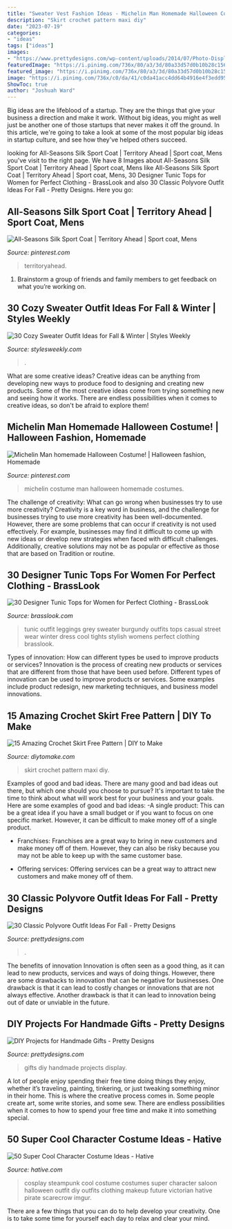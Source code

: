 ```yaml
---
title: "Sweater Vest Fashion Ideas - Michelin Man Homemade Halloween Costume!"
description: "Skirt crochet pattern maxi diy"
date: "2023-07-19"
categories:
- "ideas"
tags: ["ideas"]
images:
- "https://www.prettydesigns.com/wp-content/uploads/2014/07/Photo-Display.jpg"
featuredImage: "https://i.pinimg.com/736x/80/a3/3d/80a33d57d0b10b28c156a1a02d4418f5--homemade-halloween-costumes-my-style.jpg"
featured_image: "https://i.pinimg.com/736x/80/a3/3d/80a33d57d0b10b28c156a1a02d4418f5--homemade-halloween-costumes-my-style.jpg"
image: "https://i.pinimg.com/736x/c0/da/41/c0da41acc4dd64b4916e4f3edd956227--sport-coats-cardigan.jpg"
ShowToc: true
author: "Joshuah Ward"
---
```



Big ideas are the lifeblood of a startup. They are the things that give your business a direction and make it work. Without big ideas, you might as well just be another one of those startups that never makes it off the ground. In this article, we're going to take a look at some of the most popular big ideas in startup culture, and see how they've helped others succeed.

	

		
looking for All-Seasons Silk Sport Coat | Territory Ahead | Sport coat, Mens you've visit to the right page. We have 8 Images about All-Seasons Silk Sport Coat | Territory Ahead | Sport coat, Mens like All-Seasons Silk Sport Coat | Territory Ahead | Sport coat, Mens, 30 Designer Tunic Tops for Women for Perfect Clothing - BrassLook and also 30 Classic Polyvore Outfit Ideas For Fall - Pretty Designs. Here you go:
		
    
## All-Seasons Silk Sport Coat | Territory Ahead | Sport Coat, Mens

<img loading=lazy src="https://i.pinimg.com/736x/c0/da/41/c0da41acc4dd64b4916e4f3edd956227--sport-coats-cardigan.jpg" onerror="this.onerror=null;this.src='https://tse4.mm.bing.net/th?id=OIP.73Toaf-WngD-_9UAeHaSegHaLH&amp;pid=15.1';" alt="All-Seasons Silk Sport Coat | Territory Ahead | Sport coat, Mens">

_Source: pinterest.com_

>territoryahead. 

	

1. Brainstorm a group of friends and family members to get feedback on what you’re working on.

    
## 30 Cozy Sweater Outfit Ideas For Fall &amp; Winter | Styles Weekly

<img loading=lazy src="http://stylesweekly.com/wp-content/uploads/2014/10/for-work.jpg" onerror="this.onerror=null;this.src='https://tse4.mm.bing.net/th?id=OIP.ZbKUH_GApdlVNOdfkmbA1AHaMh&amp;pid=15.1';" alt="30 Cozy Sweater Outfit Ideas for Fall &amp; Winter | Styles Weekly">

_Source: stylesweekly.com_

>. 

	

What are some creative ideas?
Creative ideas can be anything from developing new ways to produce food to designing and creating new products. Some of the most creative ideas come from trying something new and seeing how it works. There are endless possibilities when it comes to creative ideas, so don't be afraid to explore them!

    
## Michelin Man Homemade Halloween Costume! | Halloween Fashion, Homemade

<img loading=lazy src="https://i.pinimg.com/736x/80/a3/3d/80a33d57d0b10b28c156a1a02d4418f5--homemade-halloween-costumes-my-style.jpg" onerror="this.onerror=null;this.src='https://tse1.mm.bing.net/th?id=OIP.KwD56Xm2IcWvJm-1vfd0KwHaJ3&amp;pid=15.1';" alt="Michelin Man homemade Halloween Costume! | Halloween fashion, Homemade">

_Source: pinterest.com_

>michelin costume man halloween homemade costumes. 

	

The challenge of creativity: What can go wrong when businesses try to use more creativity?
Creativity is a key word in business, and the challenge for businesses trying to use more creativity has been well-documented. However, there are some problems that can occur if creativity is not used effectively. For example, businesses may find it difficult to come up with new ideas or develop new strategies when faced with difficult challenges. Additionally, creative solutions may not be as popular or effective as those that are based on Tradition or routine.

    
## 30 Designer Tunic Tops For Women For Perfect Clothing - BrassLook

<img loading=lazy src="http://www.brasslook.com/wp-content/uploads/2017/09/Leggings-tunic-and-sweater..jpg" onerror="this.onerror=null;this.src='https://tse4.mm.bing.net/th?id=OIP.gW5GKT6LNLgfpUNphMi3MAB2Es&amp;pid=15.1';" alt="30 Designer Tunic Tops for Women for Perfect Clothing - BrassLook">

_Source: brasslook.com_

>tunic outfit leggings grey sweater burgundy outfits tops casual street wear winter dress cool tights stylish womens perfect clothing brasslook. 

	

Types of innovation: How can different types be used to improve products or services?
Innovation is the process of creating new products or services that are different from those that have been used before. Different types of innovation can be used to improve products or services. Some examples include product redesign, new marketing techniques, and business model innovations.

    
## 15 Amazing Crochet Skirt Free Pattern | DIY To Make

<img loading=lazy src="http://www.diytomake.com/wp-content/uploads/2017/04/Simple-Crochet-Skirt.jpg" onerror="this.onerror=null;this.src='https://tse1.mm.bing.net/th?id=OIP.SwF_oRFLHUHdnPh2wrvENwHaKA&amp;pid=15.1';" alt="15 Amazing Crochet Skirt Free Pattern | DIY to Make">

_Source: diytomake.com_

>skirt crochet pattern maxi diy. 

	

Examples of good and bad ideas.
There are many good and bad ideas out there, but which one should you choose to pursue? It's important to take the time to think about what will work best for your business and your goals. Here are some examples of good and bad ideas: 
-A single product: This can be a great idea if you have a small budget or if you want to focus on one specific market. However, it can be difficult to make money off of a single product.

- Franchises: Franchises are a great way to bring in new customers and make money off of them. However, they can also be risky because you may not be able to keep up with the same customer base.

- Offering services: Offering services can be a great way to attract new customers and make money off of them.

    
## 30 Classic Polyvore Outfit Ideas For Fall - Pretty Designs

<img loading=lazy src="http://www.prettydesigns.com/wp-content/uploads/2018/11/30-classic-polyvore-outfit-ideas-for-fall-1.jpg" onerror="this.onerror=null;this.src='https://tse1.mm.bing.net/th?id=OIP.fyHUTJhgbsf0Kzdydu0hjwHaOk&amp;pid=15.1';" alt="30 Classic Polyvore Outfit Ideas For Fall - Pretty Designs">

_Source: prettydesigns.com_

>. 

	

The benefits of innovation
Innovation is often seen as a good thing, as it can lead to new products, services and ways of doing things. However, there are some drawbacks to innovation that can be negative for businesses. One drawback is that it can lead to costly changes or innovations that are not always effective. Another drawback is that it can lead to innovation being out of date or unviable in the future.

    
## DIY Projects For Handmade Gifts - Pretty Designs

<img loading=lazy src="https://www.prettydesigns.com/wp-content/uploads/2014/07/Photo-Display.jpg" onerror="this.onerror=null;this.src='https://tse1.mm.bing.net/th?id=OIP.QHXW6PI1VmLDhq8AkHnTMwAAAA&amp;pid=15.1';" alt="DIY Projects for Handmade Gifts - Pretty Designs">

_Source: prettydesigns.com_

>gifts diy handmade projects display. 

	

A lot of people enjoy spending their free time doing things they enjoy, whether it’s traveling, painting, tinkering, or just tweaking something minor in their home. This is where the creative process comes in. Some people create art, some write stories, and some sew. There are endless possibilities when it comes to how to spend your free time and make it into something special.

    
## 50 Super Cool Character Costume Ideas - Hative

<img loading=lazy src="https://hative.com/wp-content/uploads/2014/10/super-cool-costume-ideas/14-saloon-girl-costume.jpg" onerror="this.onerror=null;this.src='https://tse1.mm.bing.net/th?id=OIP.AHrSzGtDCcYm-TvFSdASjgHaMq&amp;pid=15.1';" alt="50 Super Cool Character Costume Ideas - Hative">

_Source: hative.com_

>cosplay steampunk cool costume costumes super character saloon halloween outfit diy outfits clothing makeup future victorian hative pirate scarecrow imgur. 

	

There are a few things that you can do to help develop your creativity. One is to take some time for yourself each day to relax and clear your mind.

